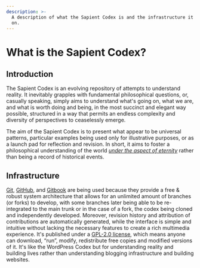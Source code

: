 ```yaml
---
description: >-
  A description of what the Sapient Codex is and the infrastructure it is built
  on.
---
```


# What is the Sapient Codex?

## Introduction

The Sapient Codex is an evolving repository of attempts to understand reality. It inevitably grapples with fundamental philosophical questions, or, casually speaking, simply aims to understand what's going on, what we are, and what is worth doing and being, in the most succinct and elegant way possible, structured in a way that permits an endless complexity and diversity of perspectives to ceaselessly emerge. 

The aim of the Sapient Codex is to present what appear to be universal patterns, particular examples being used only for illustrative purposes, or as a launch pad for reflection and revision. In short, it aims to foster a philosophical understanding of the world [_under the aspect of eternity_](https://en.wikipedia.org/wiki/Sub_specie_aeternitatis) rather than being a record of historical events.

## Infrastructure

[Git](https://en.wikipedia.org/wiki/Git), [GitHub](https://github.com/), and [Gitbook](https://www.gitbook.com/) are being used because they provide a free & robust system architecture that allows for an unlimited amount of branches \(or forks\) to develop, with some branches later being able to be re-integrated to the main trunk or in the case of a fork, the codex being cloned and independently developed. Moreover, revision history and attribution of contributions are automatically generated, while the interface is simple and intuitive without lacking the necessary features to create a rich multimedia experience. It's published under a [GPL-2.0 license](https://github.com/anametheus/Sapient-Codex/blob/master/LICENSE), which means anyone can download, “run”, modify, redistribute free copies and modified versions of it. It's like the WordPress Codex but for understanding reality and building lives rather than understanding blogging infrastructure and building websites.

